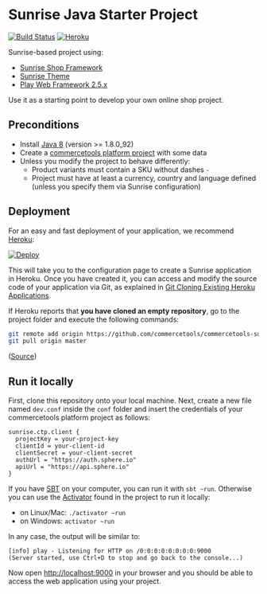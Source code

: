 # Sunrise Java Starter Project
[![Build Status](https://travis-ci.org/commercetools/commercetools-sunrise-java-starter.svg?branch=master)](https://travis-ci.org/commercetools/commercetools-sunrise-java-starter)
[![Heroku](http://heroku-badge.herokuapp.com/?app=ct-sunrise-starter-prod&style=flat&svg=1)](http://ct-sunrise-starter-prod.herokuapp.com/)

Sunrise-based project using:
- [Sunrise Shop Framework](https://github.com/commercetools/commercetools-sunrise-java)
- [Sunrise Theme](https://github.com/commercetools/commercetools-sunrise-theme)
- [Play Web Framework 2.5.x](https://www.playframework.com/documentation/2.5.x/Home)

Use it as a starting point to develop your own online shop project.

## Preconditions

* Install [Java 8](http://www.oracle.com/technetwork/java/javase/downloads/jdk8-downloads-2133151.html) (version >= 1.8.0_92)
* Create a [commercetools platform project](https://admin.sphere.io/en/signup) with some data
* Unless you modify the project to behave differently:
  * Product variants must contain a SKU without dashes `-`
  * Project must have at least a currency, country and language defined (unless you specify them via Sunrise configuration)
  
## Deployment

For an easy and fast deployment of your application, we recommend [Heroku](https://www.heroku.com):

[![Deploy](https://www.herokucdn.com/deploy/button.svg)](https://heroku.com/deploy)

This will take you to the configuration page to create a Sunrise application in Heroku. Once you have created it, you can access and modify the source code of your application via Git, as explained in [Git Cloning Existing Heroku Applications](https://devcenter.heroku.com/articles/git-clone-heroku-app).

If Heroku reports that **you have cloned an empty repository**, go to the project folder and execute the following commands:
```bash
git remote add origin https://github.com/commercetools/commercetools-sunrise-java-starter.git
git pull origin master
```
([Source](https://help.heroku.com/XOBUHLKQ/why-do-i-see-a-message-you-appear-to-have-cloned-an-empty-repository-when-using-heroku-git-clone))

## Run it locally

First, clone this repository onto your local machine. Next, create a new file named `dev.conf` inside the `conf` folder and insert the credentials of your commercetools platform project as follows:

```properties
sunrise.ctp.client {
  projectKey = your-project-key
  clientId = your-client-id
  clientSecret = your-client-secret
  authUrl = "https://auth.sphere.io"
  apiUrl = "https://api.sphere.io"
}
```

If you have [SBT](http://www.scala-sbt.org/) on your computer, you can run it with `sbt ~run`. Otherwise you can use the [Activator](https://www.lightbend.com/community/core-tools/activator-and-sbt) found in the project to run it locally:

* on Linux/Mac: `./activator ~run` 
* on Windows: `activator ~run`

In any case, the output will be similar to:

```
[info] play - Listening for HTTP on /0:0:0:0:0:0:0:0:9000
(Server started, use Ctrl+D to stop and go back to the console...)
```

Now open <a href="http://localhost:9000">http://localhost:9000</a> in your browser and you should be able to access the web application using your project.
